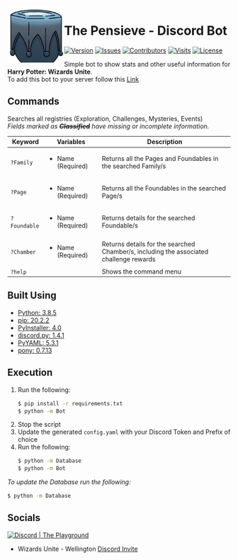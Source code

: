 <img src="https://raw.githubusercontent.com/Macro303/The-Pensieve/main/logo.png" align="left" width="128" height="128" alt="The Pensieve Logo"/>

# The Pensieve - Discord Bot
[![Version](https://img.shields.io/github/tag-pre/Macro303/The-Pensieve.svg?label=version&style=flat-square)](https://github.com/Macro303/The-Pensieve/releases)
[![Issues](https://img.shields.io/github/issues/Macro303/The-Pensieve.svg?style=flat-square)](https://github.com/Macro303/The-Pensieve/issues)
[![Contributors](https://img.shields.io/github/contributors/Macro303/The-Pensieve.svg?style=flat-square)](https://github.com/Macro303/The-Pensieve/graphs/contributors)
[![Visits](https://badges.pufler.dev/visits/Macro303/The-Pensieve?style=flat-square)](https://badges.pufler.dev)
[![License](https://img.shields.io/github/license/Macro303/The-Pensieve.svg?style=flat-square)](https://opensource.org/licenses/MIT)

Simple bot to show stats and other useful information for **Harry Potter: Wizards Unite**.  
To add this bot to your server follow this [Link](https://discord.com/api/oauth2/authorize?client_id=723013744808165438&permissions=67464256&scope=bot)

## Commands
Searches all registries (Exploration, Challenges, Mysteries, Events)  
_Fields marked as **~~Classified~~** have missing or incomplete information._

| Keyword | Variables | Description |
| ------- | --------- | ----------- |
| `?Family` | <ul><li>Name (Required)</li></ul> | Returns all the Pages and Foundables in the searched Family/s |
| `?Page` | <ul><li>Name (Required)</li></ul> | Returns all the Foundables in the searched Page/s |
| `?Foundable` | <ul><li>Name (Required)</li></ul> | Returns details for the searched Foundable/s |
| `?Chamber` | <ul><li>Name (Required)</li></ul> | Returns details for the searched Chamber/s, including the associated challenge rewards |
| `?help` | | Shows the command menu |

## Built Using
 - [Python: 3.8.5](https://www.python.org/)
 - [pip: 20.2.2](https://pypi.org/project/pip/)
 - [PyInstaller: 4.0](https://pypi.org/project/PyInstaller/)
 - [discord.py: 1.4.1](https://pypi.org/project/discord.py/)
 - [PyYAML: 5.3.1](https://pypi.org/project/PyYAML/)
 - [pony: 0.7.13](https://pypi.org/project/pony/)

## Execution
1. Run the following:
   ```bash
   $ pip install -r requirements.txt
   $ python -m Bot
   ```
2. Stop the script
3. Update the generated `config.yaml` with your Discord Token and Prefix of choice
4. Run the following:
   ```bash
   $ python -m Database
   $ python -m Bot
   ```
_To update the Database run the following:_
```bash
$ python -m Database
```

## Socials
[![Discord | The Playground](https://discord.com/api/v6/guilds/618581423070117932/widget.png?style=banner2)](https://discord.gg/nqGMeGg)
 - Wizards Unite - Wellington [Discord Invite](https://discord.gg/dy3ZhkT)
